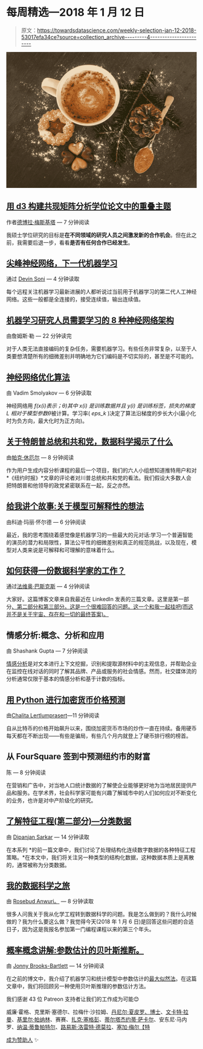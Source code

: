 # 每周精选—2018 年 1 月 12 日

> 原文：<https://towardsdatascience.com/weekly-selection-jan-12-2018-53017efa34ce?source=collection_archive---------4----------------------->

![](img/bb1640af5a970fad7d7c0b527ba5cb89.png)

## [用 d3 构建共现矩阵分析学位论文中的重叠主题](/building-a-co-occurrence-matrix-with-d3-to-analyze-overlapping-topics-in-dissertations-fb2ae9470dee)

作者[德博拉·梅斯基塔](https://medium.com/u/dd9e06a0a640?source=post_page-----53017efa34ce--------------------------------) — 7 分钟阅读

我硕士学位研究的目标是**在不同领域的研究人员之间激发新的合作机会**。但在此之前，我需要后退一步，看看**是否有任何合作已经发生**。

## [尖峰神经网络，下一代机器学习](/spiking-neural-networks-the-next-generation-of-machine-learning-84e167f4eb2b)

通过 [Devin Soni](https://medium.com/u/5f4d2b8b896d?source=post_page-----53017efa34ce--------------------------------) — 4 分钟读取

每个远程关注机器学习最新进展的人都听说过当前用于机器学习的第二代人工神经网络。这些一般都是全连接的，接受连续值，输出连续值。

## [机器学习研究人员需要学习的 8 种神经网络架构](/the-8-neural-network-architectures-machine-learning-researchers-need-to-learn-11a0c96d6073)

由詹姆斯·勒 — 22 分钟读完

对于人类无法直接编码的复杂任务，需要机器学习。有些任务非常复杂，以至于人类要想清楚所有的细微差别并明确地为它们编码是不切实际的，甚至是不可能的。

## [神经网络优化算法](/neural-network-optimization-algorithms-1a44c282f61d)

由 Vadim Smolyakov — 6 分钟读取

神经网络用 *f(x(i)表示；θ)*其中 *x(i)* 是训练数据并且 *y(i)* 是训练标签，损失的梯度 *L* 相对于模型参数*θ*被计算。学习率( *eps_k* )决定了算法沿梯度的步长大小(最小化时为负方向，最大化时为正方向)。

## [关于特朗普总统和共和党，数据科学揭示了什么](/what-donald-trump-can-learn-from-data-science-eab2ca2ab114)

由[帕克·休厄尔](https://medium.com/u/b81d1ade2372?source=post_page-----53017efa34ce--------------------------------) — 8 分钟阅读

作为用户生成内容分析课程的最后一个项目，我们的六人小组想知道推特用户和对*《纽约时报》*文章的评论者对川普总统和共和党的看法。我们假设大多数人会把特朗普和他领导的政党紧密联系在一起，反之亦然。

## [给我讲个故事:关于模型可解释性的想法](/tell-me-a-story-thoughts-on-model-interpretability-37a03ed41440)

由科迪·玛丽·怀尔德 — 6 分钟阅读

最近，我的思考围绕着感觉像是机器学习的一些最大的元对话:学习一个普遍智能的演员的潜力和局限性，算法公平性的细微差别和真正的规范挑战，以及现在，模型对人类来说是可解释和可理解的意味着什么。

## [如何获得一份数据科学家的工作？](/how-to-get-a-job-as-a-data-scientist-f417078fe13e)

通过[法维奥·巴斯克斯](https://medium.com/u/e8ec6fa4d7d4?source=post_page-----53017efa34ce--------------------------------) — 4 分钟阅读

大家好。这篇博客文章来自我最近在 LinkedIn 发表的三篇文章。这里是第一部分[、第二部分](https://www.linkedin.com/feed/update/urn:li:activity:6356153260054757376)[和第三部分](https://www.linkedin.com/feed/update/urn:li:activity:6356155058937217024)[。这是一个很难回答的问题。这一个和我一起挂吧(而这并不是关于宇宙、存在和一切的最终答案)。](https://www.linkedin.com/feed/update/urn:li:activity:6356171894655373313)

## 情感分析:概念、分析和应用

由 Shashank Gupta — 7 分钟阅读

[情感分析](https://www.paralleldots.com/sentiment-analysis)是对文本进行上下文挖掘，识别和提取源材料中的主观信息，并帮助企业在监控在线对话的同时了解其品牌、产品或服务的社会情感。然而，社交媒体流的分析通常仅限于基本的情感分析和基于计数的指标。

## [用 Python 进行加密货币价格预测](/demystifying-cryptocurrency-price-prediction-5fb2b504a110)

由[Chalita Lertlumprasert](https://medium.com/u/90b7de8da7fe?source=post_page-----53017efa34ce--------------------------------)—11 分钟阅读

自从比特币的价格开始飙升以来，围绕加密货币市场的炒作一直在持续。备用硬币每天都在不断出现——有些是骗局，有些几个月内就登上了硬币排行榜的榜首。

## 从 FourSquare 签到中预测纽约市的财富

陈 — 8 分钟阅读

在营销和广告中，对当地人口统计数据的了解使企业能够更好地为当地居民提供产品和服务。在学术界，社会科学家可能有兴趣了解城市中的人们如何应对不断变化的业务，也许是对中产阶级化的研究。

## [了解特征工程(第二部分)—分类数据](/understanding-feature-engineering-part-2-categorical-data-f54324193e63)

由 [Dipanjan Sarkar](https://medium.com/u/6278d12b0682?source=post_page-----53017efa34ce--------------------------------) — 14 分钟读取

在本系列 *的前一篇文章中，我们讨论了处理结构化连续数字数据的各种特征工程策略。*在本文中，我们将关注另一种类型的结构化数据，这种数据本质上是离散的，通常被称为分类数据。

## [我的数据科学之旅](/my-journey-into-data-science-39e9bbbbf452)

由 [Rosebud Anwuri。](https://medium.com/u/a7875cc0d78e?source=post_page-----53017efa34ce--------------------------------) — 8 分钟读取

很多人问我关于我从化学工程转到数据科学的问题。我是怎么做到的？我什么时候做的？我为什么要这么做？我觉得今天(2018 年 1 月 6 日)是回答这些问题的合适日子，因为这是我报名参加第一门编程课程以来的第三个年头。

## [概率概念讲解:参数估计的贝叶斯推断。](/probability-concepts-explained-bayesian-inference-for-parameter-estimation-90e8930e5348)

由 [Jonny Brooks-Bartlett](https://medium.com/u/c6ab8048de41?source=post_page-----53017efa34ce--------------------------------) — 14 分钟阅读

在之前的博文中，我介绍了机器学习和统计模型中参数估计的[最大似然法](/probability-concepts-explained-maximum-likelihood-estimation-c7b4342fdbb1)。在这篇文章中，我们将回顾另一种使用贝叶斯推理的参数估计方法。

我们感谢 43 位 Patreon 支持者让我们的工作成为可能😊

威廉·霍格、克里斯·塞德尔、拉梅什·沙拉姆、[丹尼尔·夏皮罗、博士](https://medium.com/u/e7f791e64e83?source=post_page-----53017efa34ce--------------------------------)、[文卡特·拉曼](https://medium.com/u/613e8869b6c5?source=post_page-----53017efa34ce--------------------------------)、[基里尔·帕纳林](https://medium.com/u/c2c4e577b008?source=post_page-----53017efa34ce--------------------------------)、赛赛、[扎克·塞格彭](https://medium.com/u/b561ae67ef31?source=post_page-----53017efa34ce--------------------------------)、[蒂尔塔杰约蒂·萨卡尔](https://medium.com/u/cb9d97d4b61a?source=post_page-----53017efa34ce--------------------------------)、安东尼·马内罗、[纳温·蒂鲁帕特尔](https://medium.com/u/baf56c00792b?source=post_page-----53017efa34ce--------------------------------)、[路易斯·洛雷特·德莫拉](https://medium.com/u/63d34789012a?source=post_page-----53017efa34ce--------------------------------)、[塞加·梅尔【特](https://medium.com/u/849e6af46268?source=post_page-----53017efa34ce--------------------------------)

[成为赞助人](https://www.patreon.com/towardsdatascience) ✨